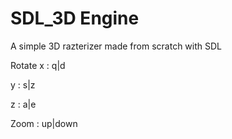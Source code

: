 SDL_3D Engine
=============
A simple 3D razterizer made from scratch with SDL

Rotate
x : q|d

y : s|z

z : a|e

Zoom : up|down
